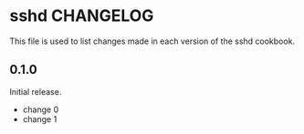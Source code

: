 # sshd CHANGELOG

This file is used to list changes made in each version of the sshd cookbook.

## 0.1.0

Initial release.

- change 0
- change 1
